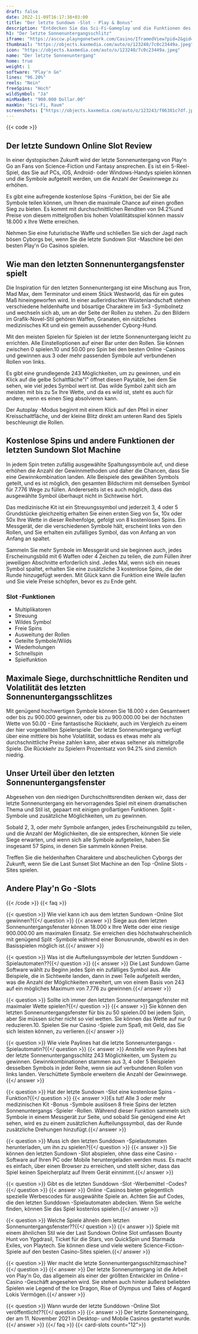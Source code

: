 ```yaml
---
draft: false
date: 2022-11-09T16:17:38+03:00
title: "Der letzte Sundown -Slot - Play & Bonus"
description: "Entdecken Sie das Sci-Fi-Gameplay und die Funktionen des letzten Sundown-Online-Slot in unserer vollständigen Bewertung. Wir zeigen auch, wo wir es mit dem besten Casino -Bonus spielen können."
h1: "Der letzte Sonnenuntergangsschlitz"
iframe: "https://asccw.playngonetwork.com/Casino/IframedView?pid=2&gid=thelastsundown&lang=en_US&practice=1&channel=desktop&div=flashobject&width=100%25&height=100%25&user=&password=&ctx=&demo=2&brand=&lobby=&rccurrentsessiontime=0&rcintervaltime=0&rcaccounthistoryurl=&rccontinueurl=&rcexiturl=&rchistoryurlmode=&autoplaylimits=0&autoplayreset=0&callback=flashCallback&rcmga=&resourcelevel=0&site=https://www.bigwinboard.com&hasjackpots=False&country=&pauseplay=&playlimit=&selftest=&sessiontime=&coreweburl=https://asccw.playngonetwork.com/&showpoweredby=True"
thumbnail: "https://objects.kaxmedia.com/auto/o/123240/7c0c23449a.jpeg"
icon: "https://objects.kaxmedia.com/auto/o/123240/7c0c23449a.jpeg"
name: "Der letzte Sonnenuntergang"
home: true
weight: 1
software: "Play'n Go"
lines: "96.20%"
reels: "Nein"
freeSpins: "Hoch"
wildSymbol: "Ja"
minMaxBet: "900.000 Dollar.00"
maxWin: "Sci-Fi, Raum"
screenshots: ["https://objects.kaxmedia.com/auto/o/123243/f06381c7df.jpeg"]
---
```


{{< code >}}<h2>Der letzte Sundown Online Slot Review</h2><p>In einer dystopischen Zukunft wird der letzte Sonnenuntergang von Play'n Go an Fans von Science-Fiction und Fantasy ansprechen. Es ist ein 5-Reel-Spiel, das Sie auf PCs, iOS, Android- oder Windows-Handys spielen können und die Symbole aufgeteilt werden, um die Anzahl der Gewinnwege zu erhöhen.</p><p>Es gibt eine aufregende kostenlose Spins -Funktion, bei der Sie alle Symbole teilen können, um Ihnen die maximale Chance auf einen großen Sieg zu bieten. Es kommt mit durchschnittlichen Renditen von 94.2%und Preise von diesem mittelgroßen bis hohen Volatilitätsspiel können massiv 18.000 x Ihre Wette erreichen.</p><p>Nehmen Sie eine futuristische Waffe und schließen Sie sich der Jagd nach bösen Cyborgs bei, wenn Sie die letzte Sundown Slot -Maschine bei den besten Play'n Go Casinos spielen.</p><h2>Wie man den letzten Sonnenuntergangsfenster spielt</h2><p>Die Inspiration für den letzten Sonnenuntergang ist eine Mischung aus Tron, Mad Max, dem Terminator und einem Stück Westworld, das für ein gutes Maß hineingeworfen wird. In einer außerirdischen Wüstenlandschaft stehen verschiedene heldenhafte und bösartige Charaktere im 5x3 -Symbolnetz und wechseln sich ab, um an der Seite der Rollen zu stehen. Zu den Bildern im Grafik-Novel-Stil gehören Waffen, Granaten, ein nützliches medizinisches Kit und ein gemein aussehender Cyborg-Hund.</p><p>Mit den meisten Spielen für Spielen ist der letzte Sonnenuntergang leicht zu errichten. Alle Einstelloptionen auf einer Bar unter den Rollen. Sie können zwischen 0 spielen.10 und 50.00 pro Spin bei den besten Online -Casinos und gewinnen aus 3 oder mehr passenden Symbole auf verbundenen Rollen von links.</p><p>Es gibt eine grundlegende 243 Möglichkeiten, um zu gewinnen, und ein Klick auf die gelbe Schaltfläche"I" öffnet diesen Paytable, bei dem Sie sehen, wie viel jedes Symbol wert ist. Das wilde Symbol zahlt sich am meisten mit bis zu 5x Ihre Wette, und da es wild ist, steht es auch für andere, wenn es einen Sieg absolvieren kann.</p><p>Der Autoplay -Modus beginnt mit einem Klick auf den Pfeil in einer Kreisschaltfläche, und der kleine Blitz direkt am unteren Rand des Spiels beschleunigt die Rollen.</p><h2>Kostenlose Spins und andere Funktionen der letzten Sundown Slot Machine</h2><p>In jedem Spin treten zufällig ausgewählte Spaltungssymbole auf, und diese erhöhen die Anzahl der Gewinnmethoden und daher die Chancen, dass Sie eine Gewinnkombination landen. Alle Beispiele des gewählten Symbols geteilt, und es ist möglich, den gesamten Bildschirm mit demselben Symbol für 7.776 Wege zu füllen. Andererseits ist es auch möglich, dass das ausgewählte Symbol überhaupt nicht in Sichtweise hört.</p><p>Das medizinische Kit ist ein Streuungssymbol und jederzeit 3, 4 oder 5 Grundstücke gleichzeitig erhalten Sie einen ersten Sieg von 5x, 10x oder 50x Ihre Wette in dieser Reihenfolge, gefolgt von 8 kostenlosen Spins. Ein Messgerät, der die verschiedenen Symbole hält, erscheint links von den Rollen, und Sie erhalten ein zufälliges Symbol, das von Anfang an von Anfang an spaltet.</p><p>Sammeln Sie mehr Symbole im Messgerät und sie beginnen auch, jedes Erscheinungsbild mit 6 Waffen oder 4 Zeichen zu teilen, die zum Füllen ihrer jeweiligen Abschnitte erforderlich sind. Jedes Mal, wenn sich ein neues Symbol spaltet, erhalten Sie eine zusätzliche 3 kostenlose Spins, die der Runde hinzugefügt werden. Mit Glück kann die Funktion eine Weile laufen und Sie viele Preise schöpfen, bevor es zu Ende geht.</p><h3>
Slot -Funktionen</h3><ul>
<li></span>
Multiplikatoren</li>
<li></span>
Streuung</li>
<li></span>
Wildes Symbol</li>
<li></span>
Freie Spins</li>
<li></span>
Ausweitung der Rollen</li>
<li></span>
Geteilte Symbole/Wilds</li>
<li></span>
Wiederholungen</li>
<li></span>
Schnellspin</li>
<li></span>
Spielfunktion</li></ul><h2>Maximale Siege, durchschnittliche Renditen und Volatilität des letzten Sonnenuntergangsschlitzes</h2><p>Mit genügend hochwertigen Symbole können Sie 18.000 x den Gesamtwert oder bis zu 900.000 gewinnen, oder bis zu 900.000.00 bei der höchsten Wette von 50.00 - Eine fantastische Rückkehr, auch im Vergleich zu einem der hier vorgestellten Spielerspiele. Der letzte Sonnenuntergang verfügt über eine mittlere bis hohe Volatilität, sodass es etwas mehr als durchschnittliche Preise zahlen kann, aber etwas seltener als mittelgroße Spiele. Die Rückkehr zu Spielern Prozentsatz von 94.2% sind ziemlich niedrig.</p><h2>Unser Urteil über den letzten Sonnenuntergangsfenster</h2><p>Abgesehen von den niedrigen Durchschnittsrenditen denken wir, dass der letzte Sonnenuntergang ein hervorragendes Spiel mit einem dramatischen Thema und Stil ist, gepaart mit einigen großartigen Funktionen. Split -Symbole und zusätzliche Möglichkeiten, um zu gewinnen.</p><p>Sobald 2, 3, oder mehr Symbole anfangen, jedes Erscheinungsbild zu teilen, und die Anzahl der Möglichkeiten, die sie entsprechen, können Sie viele Siege erwarten, und wenn sich alle Symbole aufgeteilen, haben Sie insgesamt 57 Spins, in denen Sie sammeln können Preise.</p><p>Treffen Sie die heldenhaften Charaktere und abscheulichen Cyborgs der Zukunft, wenn Sie die Last Sunset Slot Machine an den Top -Online Slots -Sites spielen.</p><h2>Andere Play'n Go -Slots</h2>
{{< /code >}}
{{< faq >}}

{{< question >}} Wie viel kann ich aus dem letzten Sundown -Online Slot gewinnen?{{</ question >}}
{{< answer >}} Siege aus dem letzten Sonnenuntergangsfenster können 18.000 x Ihre Wette oder eine riesige 900.000.00 am maximalen Einsatz. Sie erreichen dies höchstwahrscheinlich mit genügend Split -Symbole während einer Bonusrunde, obwohl es in den Basisspielen möglich ist.{{</ answer >}}

{{< question >}} Was ist die Aufteilungssymbole der letzten Sunddown -Spielautomaten??{{</ question >}}
{{< answer >}} Die Last Sundown Game Software wählt zu Beginn jedes Spin ein zufälliges Symbol aus. Alle Beispiele, die in Sichtweite landen, dann in zwei Teile aufgeteilt werden, was die Anzahl der Möglichkeiten erweitert, um von einem Basis von 243 auf ein mögliches Maximum von 7.776 zu gewinnen.{{</ answer >}}

{{< question >}} Sollte ich immer den letzten Sonnenuntergangsfenster mit maximaler Wette spielen?{{</ question >}}
{{< answer >}} Sie können den letzten Sonnenuntergangsfenster für bis zu 50 spielen.00 bei jedem Spin, aber Sie müssen sicher nicht so viel wetten. Sie können das Wette auf nur 0 reduzieren.10. Spielen Sie nur Casino -Spiele zum Spaß, mit Geld, das Sie sich leisten können, zu verlieren.{{</ answer >}}

{{< question >}} Wie viele Paylines hat die letzte Sonnenuntergangs -Spielautomatin?{{</ question >}}
{{< answer >}} Anstelle von Paylines hat der letzte Sonnenuntergangsschlitz 243 Möglichkeiten, um System zu gewinnen. Gewinnkombinationen stammen aus 3, 4 oder 5 Beispielen desselben Symbols in jeder Reihe, wenn sie auf verbundenen Rollen von links landen. Verschüttete Symbole erweitern die Anzahl der Gewinnwege.{{</ answer >}}

{{< question >}} Hat der letzte Sundown -Slot eine kostenlose Spins -Funktion?{{</ question >}}
{{< answer >}}Es tut! Alle 3 oder mehr medizinischen Kit -Bonus -Symbole auslösen 8 freie Spins der letzten Sonnenuntergangs -Spieler -Rollen. Während dieser Funktion sammeln sich Symbole in einem Messgerät zur Seite, und sobald Sie genügend eine Art sehen, wird es zu einem zusätzlichen Aufteilungssymbol, das der Runde zusätzliche Drehungen hinzufügt.{{</ answer >}}

{{< question >}} Muss ich den letzten Sunddown -Spielautomaten herunterladen, um ihn zu spielen?{{</ question >}}
{{< answer >}} Sie können den letzten Sundown -Slot abspielen, ohne dass eine Casino -Software auf Ihren PC oder Mobile heruntergeladen werden muss. Es macht es einfach, über einen Browser zu erreichen, und stellt sicher, dass das Spiel keinen Speicherplatz auf Ihrem Gerät einnimmt.{{</ answer >}}

{{< question >}} Gibt es die letzten Sunddown -Slot -Werbemittel -Codes?{{</ question >}}
{{< answer >}} Online -Casinos bieten gelegentlich spezielle Werbescodes für ausgewählte Spiele an. Achten Sie auf Codes, die den letzten Sunddown -Spielautomaten abdecken. Wenn Sie welche finden, können Sie das Spiel kostenlos spielen.{{</ answer >}}

{{< question >}} Welche Spiele ähneln dem letzten Sonnenuntergangsfenster??{{</ question >}}
{{< answer >}} Spiele mit einem ähnlichen Stil wie der Last Sundown Online Slot umfassen Bounty Hunt von Yggdrasil, Ticket für die Stars, von QuickSpin und Starmada Exiles, von Playtech. Sie können diese und viele weitere Science-Fiction-Spiele auf den besten Casino-Sites spielen.{{</ answer >}}

{{< question >}} Wer macht die letzte Sonnenuntergangsschlitzmaschine?{{</ question >}}
{{< answer >}} Der letzte Sonnenuntergang ist die Arbeit von Play'n Go, das allgemein als einer der größten Entwickler im Online -Casino -Geschäft angesehen wird. Sie stehen auch hinter äußerst beliebten Spielen wie Legend of the Ice Dragon, Rise of Olympus und Tales of Asgard Lokis Vermögen.{{</ answer >}}

{{< question >}} Wann wurde der letzte Sunddown -Online Slot veröffentlicht??{{</ question >}}
{{< answer >}} Der letzte Sonneneingang, der am 11. November 2021 in Desktop- und Mobile Casinos gestartet wurde.{{</ answer >}}
{{</ faq >}}
{{< card-slots count="12">}}